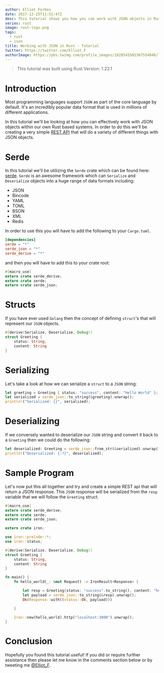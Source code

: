 ```yaml
---
author: Elliot Forbes
date: 2017-12-25T11:51:47Z
desc: This tutorial shows you how you can work with JSON objects in Rust
series: rust
image: rust-logo.png
tags:
  - rust
  - json
title: Working with JSON in Rust - Tutorial
twitter: https://twitter.com/Elliot_F
authorImage: https://pbs.twimg.com/profile_images/1028545501367554048/lzr43cQv_400x400.jpg
---
```


> This tutorial was built using Rust Version: 1.22.1

# Introduction

Most programming languages support `JSON` as part of the core language by
default. It's an incredibly popular data format that is used in millions of
different applications.

In this tutorial we'll be looking at how you can effectively work with JSON
objects within our own Rust based systems. In order to do this we'll be creating
a very simple [REST API](/general/what-is-a-rest-api) that will do a variety of
different things with JSON objects.

# Serde

In this tutorial we'll be utilizing the `Serde` crate which can be found here:
[serde](https://serde.rs/). `Serde` is an awesome framework which can
`Serialize` and `Deserialize` objects into a huge range of data formats
including:

- JSON
- Bincode
- YAML
- TOML
- BSON
- XML
- Redis

In order to use this you will have to add the following to your `Cargo.toml`.

```toml
[dependencies]
serde = "*"
serde_json = "*"
serde_derive = "*"
```

and then you will have to add this to your crate root:

```rust
#[macro_use]
extern crate serde_derive;
extern crate serde;
extern crate serde_json;
```

# Structs

If you have ever used `Golang` then the concept of defining `struct`'s that will
represent our `JSON` objects.

```rust
#[derive(Serialize, Deserialize, Debug)]
struct Greeting {
    status: String,
    content: String
}
```

# Serializing

Let's take a look at how we can serialize a `struct` to a `JSON` string:

```rust
let greeting = Greeting { status: "success", content: "Hello World" };
let serialized = serde_json::to_string(&greeting).unwrap();
println!("Serialized: {}", serialized);
```

# Deserializing

If we conversely wanted to deserialize our `JSON` string and convert it back to
a `Greeting` then we could do the following:

```rust
let deserialized: Greeting = serde_json::from_str(&serialized).unwrap();
println!("Deserialized: {:?}", deserialized);
```

# Sample Program

Let's now put this all together and try and create a simple REST api that will
return a JSON response. This `JSON` response will be serialized from the `resp`
variable that we will follow the `Greeting` struct.

```rust
#[macro_use]
extern crate serde_derive;
extern crate serde;
extern crate serde_json;

extern crate iron;

use iron::prelude::*;
use iron::status;

#[derive(Serialize, Deserialize, Debug)]
struct Greeting {
    status: String,
    content: String
}

fn main() {
    fn hello_world(_: &mut Request) -> IronResult<Response> {

        let resp = Greeting{status: "success".to_string(), content: "hello world".to_string()};
        let payload = serde_json::to_string(&resp).unwrap();
        Ok(Response::with((status::Ok, payload)))

    }

    Iron::new(hello_world).http("localhost:3000").unwrap();
}
```

# Conclusion

Hopefully you found this tutorial useful! If you did or require further
assistance then please let me know in the comments section below or by tweeting
me [@Elliot_F](https://twitter.com/elliot_f).
